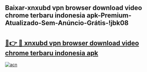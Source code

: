 
## Baixar-xnxubd vpn browser download video chrome terbaru indonesia apk-Premium-Atualizado-Sem-Anúncio-Grátis-!jbk08

# <h2><a href="https://andorid.site?title=xnxubd_vpn_browser_download_video_chrome_terbaru_indonesia_apk&ref=27">🔗👉 🔴 xnxubd vpn browser download video chrome terbaru indonesia apk</a></h2>

[![acn](https://github.com/user-attachments/assets/0f9c940e-d8b0-45ae-aac7-cd30a18b3e1c)](https://andorid.site?title=xnxubd_vpn_browser_download_video_chrome_terbaru_indonesia_apk&ref=27)

